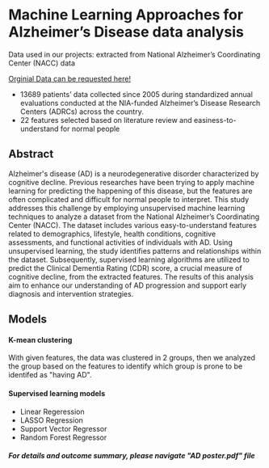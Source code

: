 # Machine Learning Approaches for Alzheimer’s Disease data analysis

Data used in our projects: extracted from National Alzheimer’s Coordinating Center (NACC) data

[Orginial Data can be requested here!](https://naccdata.org) 

- 13689 patients’ data collected since 2005 during standardized annual evaluations conducted at the NIA-funded Alzheimer’s Disease Research Centers (ADRCs) across the country.
- 22 features selected based on literature review and easiness-to-understand for normal people

## Abstract

Alzheimer's disease (AD) is a neurodegenerative disorder characterized by cognitive decline.
Previous researches have been trying to apply machine learning for predicting the happening of
this disease, but the features are often complicated and difficult for normal people to interpret.
This study addresses this challenge by employing unsupervised machine learning techniques to
analyze a dataset from the National Alzheimer’s Coordinating Center (NACC). The dataset
includes various easy-to-understand features related to demographics, lifestyle, health conditions,
cognitive assessments, and functional activities of individuals with AD. Using unsupervised
learning, the study identifies patterns and relationships within the dataset. Subsequently,
supervised learning algorithms are utilized to predict the Clinical Dementia Rating (CDR) score,
a crucial measure of cognitive decline, from the extracted features. The results of this analysis aim to enhance our understanding of AD progression and support early diagnosis and
intervention strategies.


## Models 

#### K-mean clustering 
With given features, the data was clustered in 2 groups, then we analyzed the group based on the features to identify which group is prone to be identifed as "having AD".
#### Supervised learning models
- Linear Regeression
- LASSO Regression
- Support Vector Regressor
- Random Forest Regressor

#### _For details and outcome summary, please navigate "AD poster.pdf" file_

